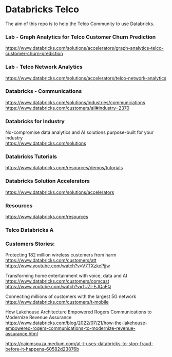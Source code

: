 # Databricks Telco
The aim of this repo is to help the Telco Community to use Databricks.

### Lab - Graph Analytics for Telco Customer Churn Prediction
https://www.databricks.com/solutions/accelerators/graph-analytics-telco-customer-churn-prediction

### Lab - Telco Network Analytics
https://www.databricks.com/solutions/accelerators/telco-network-analytics


### Databricks - Communications 
https://www.databricks.com/solutions/industries/communications
https://www.databricks.com/customers/all#industry=2370

### Databricks for Industry
No-compromise data analytics and AI solutions purpose-built for your industry<BR>
https://www.databricks.com/solutions<BR>

### Databricks Tutorials
https://www.databricks.com/resources/demos/tutorials<BR>

### Databricks Solution Accelerators
https://www.databricks.com/solutions/accelerators


### Resources
https://www.databricks.com/resources

### Telco Databricks A


### Customers Stories:

Protecting 182 million wireless customers from harm<BR>
https://www.databricks.com/customers/att<BR>
https://www.youtube.com/watch?v=V7TXzkePjjw<BR>

Transforming home entertainment with voice, data and AI<BR>
https://www.databricks.com/customers/comcast<BR>
https://www.youtube.com/watch?v=1UZi-EJQaFQ<BR>

Connecting millions of customers with the largest 5G network<BR>
https://www.databricks.com/customers/t-mobile<BR>

How Lakehouse Architecture Empowered Rogers Communications to Modernize Revenue Assurance<BR>
https://www.databricks.com/blog/2022/07/21/how-the-lakehouse-empowered-rogers-communications-to-modernize-revenue-assurance.html<BR>




https://caiomsouza.medium.com/at-t-uses-databricks-to-stop-fraud-before-it-happens-60582d23876b
